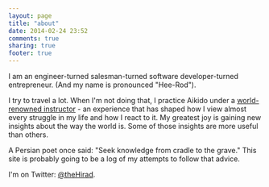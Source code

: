 ```yaml
---
layout: page
title: "about"
date: 2014-02-24 23:52
comments: true
sharing: true
footer: true
---
```


I am an engineer-turned salesman-turned software developer-turned entrepreneur. (And my name is pronounced "Hee-Rod").

I try to travel a lot. When I'm not doing that, I practice Aikido under a [world-renowned instructor](http://aikidoburnaby.com/robert-mustard-sensei/) - an experience that has shaped how I view almost every struggle in my life and how I react to it. My greatest joy is gaining new insights about the way the world is. Some of those insights are more useful than others.

A Persian poet once said: "Seek knowledge from cradle to the grave." This site is probably going to be a log of my attempts to follow that advice.

I'm on Twitter: [@theHirad](https://twitter.com/theHirad).

